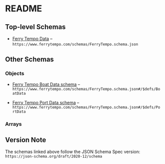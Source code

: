# README

## Top-level Schemas

*   [Ferry Tempo Data](./ferrytempo.md "Data schema for any given route from the Ferry Tempo API") – `https://www.ferrytempo.com/schemas/FerryTempo.schema.json`

## Other Schemas

### Objects

*   [Ferry Tempo Boat Data schema](./ferrytempo-defs-ferry-tempo-boat-data-schema.md "Data schema for any given boat from the Ferry Tempo API") – `https://www.ferrytempo.com/schemas/FerryTempo.schema.json#/$defs/BoatData`

*   [Ferry Tempo Port Data schema](./ferrytempo-defs-ferry-tempo-port-data-schema.md "Data schema for any given port from the Ferry Tempo API") – `https://www.ferrytempo.com/schemas/FerryTempo.schema.json#/$defs/PortData`

### Arrays



## Version Note

The schemas linked above follow the JSON Schema Spec version: `https://json-schema.org/draft/2020-12/schema`
